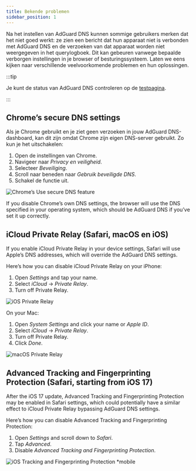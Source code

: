 ```yaml
---
title: Bekende problemen
sidebar_position: 1
---
```


Na het instellen van AdGuard DNS kunnen sommige gebruikers merken dat het niet goed werkt: ze zien een bericht dat hun apparaat niet is verbonden met AdGuard DNS en de verzoeken van dat apparaat worden niet weergegeven in het querylogboek. Dit kan gebeuren vanwege bepaalde verborgen instellingen in je browser of besturingssysteem. Laten we eens kijken naar verschillende veelvoorkomende problemen en hun oplossingen.

:::tip

Je kunt de status van AdGuard DNS controleren op de [testpagina](https://adguard.com/test.html).

:::

## Chrome’s secure DNS settings

Als je Chrome gebruikt en je ziet geen verzoeken in jouw AdGuard DNS-dashboard, kan dit zijn omdat Chrome zijn eigen DNS-server gebruikt. Zo kun je het uitschakelen:

1. Open de instellingen van Chrome.
1. Navigeer naar *Privacy en veiligheid*.
1. Selecteer *Beveiliging*.
1. Scroll naar beneden naar *Gebruik beveiligde DNS*.
1. Schakel de functie uit.

![Chrome’s Use secure DNS feature](https://cdn.adtidy.org/content/kb/dns/private/solving_problems/known_issues/secure-dns.png)

If you disable Chrome’s own DNS settings, the browser will use the DNS specified in your operating system, which should be AdGuard DNS if you’ve set it up correctly.

## iCloud Private Relay (Safari, macOS en iOS)

If you enable iCloud Private Relay in your device settings, Safari will use Apple’s DNS addresses, which will override the AdGuard DNS settings.

Here’s how you can disable iCloud Private Relay on your iPhone:

1. Open *Settings* and tap your name.
1. Select *iCloud* → *Private Relay*.
1. Turn off Private Relay.

![iOS Private Relay](https://cdn.adtidy.org/content/kb/dns/private/solving_problems/known_issues/private-relay.png)

On your Mac:

1. Open *System Settings* and click your name or *Apple ID*.
1. Select *iCloud* → *Private Relay*.
1. Turn off Private Relay.
1. Click *Done*.

![macOS Private Relay](https://cdn.adtidy.org/content/kb/dns/private/solving_problems/known_issues/mac-private-relay.png)

## Advanced Tracking and Fingerprinting Protection (Safari, starting from iOS 17)

After the iOS 17 update, Advanced Tracking and Fingerprinting Protection may be enabled in Safari settings, which could potentially have a similar effect to iCloud Private Relay bypassing AdGuard DNS settings.

Here’s how you can disable Advanced Tracking and Fingerprinting Protection:

1. Open *Settings* and scroll down to *Safari*.
1. Tap *Advanced*.
1. Disable *Advanced Tracking and Fingerprinting Protection*.

![iOS Tracking and Fingerprinting Protection *mobile](https://cdn.adtidy.org/content/kb/dns/private/solving_problems/known_issues/ios-tracking-and-fingerprinting.png)
